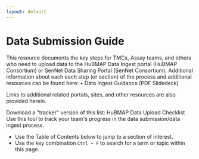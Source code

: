 ```yaml
---
layout: default
---
```


# Data Submission Guide

This resource documents the key steps for TMCs, Assay teams, and others who need to upload data to the
HuBMAP Data Ingest portal (HuBMAP Consortium) or SenNet Data Sharing Portal (SenNet Consortium).
Additional information about each each step (or section) of the process and additional resources can be found here:
• Data Ingest Guidance (PDF Slidedeck)

Links to additional related portals, sites, and other resources are also provided herein.

Download a "tracker" version of this list: HuBMAP Data Upload Checklist
Use this tool to track your team's progress in the data submission/data ingest process.

- Use the Table of Contents below to jump to a section of interest.  
- Use the key combination `Ctrl + F`  to search for a term or topic within this page.  
